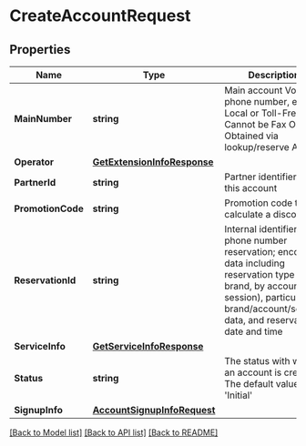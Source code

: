 # CreateAccountRequest

## Properties
Name | Type | Description | Notes
------------ | ------------- | ------------- | -------------
**MainNumber** | **string** | Main account VoIP phone number, either Local or Toll-Free. Cannot be Fax Only. Obtained via lookup/reserve API | [optional] 
**Operator** | [**GetExtensionInfoResponse**](GetExtensionInfoResponse.md) |  | [optional] 
**PartnerId** | **string** | Partner identifier for this account | [optional] 
**PromotionCode** | **string** | Promotion code to calculate a discount | [optional] 
**ReservationId** | **string** | Internal identifier of phone number reservation; encoded data including reservation type (by brand, by account, by session), particular brand/account/session data, and reservation date and time | [optional] 
**ServiceInfo** | [**GetServiceInfoResponse**](GetServiceInfoResponse.md) |  | [optional] 
**Status** | **string** | The status with which an account is created. The default value is &#39;Initial&#39; | [optional] 
**SignupInfo** | [**AccountSignupInfoRequest**](AccountSignupInfoRequest.md) |  | [optional] 

[[Back to Model list]](../README.md#documentation-for-models) [[Back to API list]](../README.md#documentation-for-api-endpoints) [[Back to README]](../README.md)


